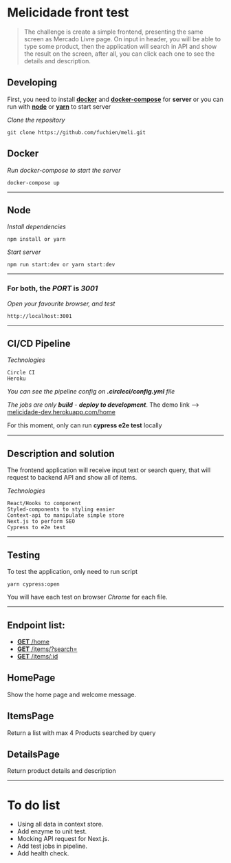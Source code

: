 # Melicidade front test

> The challenge is create a simple frontend, presenting the same screen as Mercado Livre page. On input in header, you will be able to type some product, then the application will search in API and show the result on the screen, after all, you can click each one to see the details and description.

## Developing

First, you need to install [**docker**](#Docker) and [**docker-compose**](https://docs.docker.com/compose/install) for **server** or you can run with [**node**](#Node) or [**yarn**](#Node) to start server

_Clone the repository_

```
git clone https://github.com/fuchien/meli.git
```

## Docker

_Run docker-compose to start the server_

```
docker-compose up
```

---

## Node

_Install dependencies_

```
npm install or yarn
```

_Start server_

```
npm run start:dev or yarn start:dev
```

---

### For both, the _PORT_ is _3001_

_Open your favourite browser, and test_

```
http://localhost:3001
```

---

## CI/CD Pipeline

_Technologies_

```
Circle CI
Heroku
```

_You can see the pipeline config on **.circleci/config.yml** file_

_The jobs are only **build** - **deploy to development**_. The demo link --> [melicidade-dev.herokuapp.com/home](https://melicidade-dev.herokuapp.com/home)

For this moment, only can run **cypress e2e test** locally

---

## Description and solution

The frontend application will receive input text or search query, that will request to backend API and show all of items.

_Technologies_

```
React/Hooks to component
Styled-components to styling easier
Context-api to manipulate simple store
Next.js to perform SEO
Cypress to e2e test
```

---

## Testing

To test the application, only need to run script

```
yarn cypress:open
```

You will have each test on browser _Chrome_ for each file.

---

## Endpoint list:

-   [**GET** /home](#HomePage)
-   [**GET** /items/?search=](#ItemsPage)
-   [**GET** /items/:id](#DetailsPage)

## HomePage

Show the home page and welcome message.

## ItemsPage

Return a list with max 4 Products searched by query

## DetailsPage

Return product details and description

---

# To do list

-   Using all data in context store.
-   Add enzyme to unit test.
-   Mocking API request for Next.js.
-   Add test jobs in pipeline.
-   Add health check.
